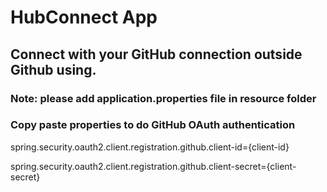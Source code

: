 # HubConnect App
## Connect with your GitHub connection outside Github using.
### Note: please add application.properties file in resource folder

### Copy paste properties to do GitHub OAuth authentication
<p>spring.security.oauth2.client.registration.github.client-id={client-id}</p>
<p>spring.security.oauth2.client.registration.github.client-secret={client-secret}</p>


